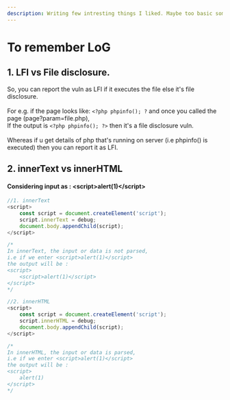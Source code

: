 ```yaml
---
description: Writing few intresting things I liked. Maybe too basic sometimes :)
---
```


# To remember LoG

## 1. LFI vs File disclosure.

So, you can report the vuln as LFI if it executes the file else it's file disclosure.\
&#x20;\
For e.g. if the page looks like: `<?php phpinfo(); ?` and once you called the page (page?param=file.php), \
If the output is `<?php phpinfo(); ?>`  then it's a file disclosure vuln. \
\
Whereas if u get details of php that's running on server (i.e phpinfo() is executed) then you can report it as LFI.

## 2. innerText vs innerHTML

#### Considering input as : \<script>alert(1)\</script>

```javascript
//1. innerText
<script>
    const script = document.createElement('script');
    script.innerText = debug;
    document.body.appendChild(script);
</script>

/*
In innerText, the input or data is not parsed, 
i.e if we enter <script>alert(1)</script> 
the output will be :
<script>
    <script>alert(1)</script>
</script>
*/
```

```javascript
//2. innerHTML
<script>
    const script = document.createElement('script');
    script.innerHTML = debug;
    document.body.appendChild(script);
</script>

/*
In innerHTML, the input or data is parsed, 
i.e if we enter <script>alert(1)</script> 
the output will be :
<script>
    alert(1)
</script>
*/
```



